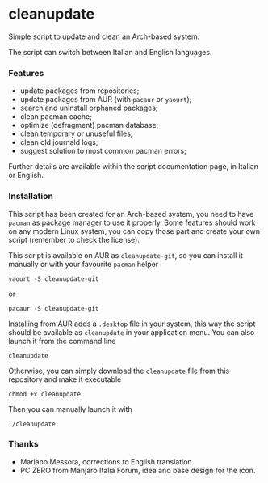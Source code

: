 # cleanupdate

Simple script to update and clean an Arch-based system.

The script can switch between Italian and English languages.


### Features

 - update packages from repositories;
 - update packages from AUR (with `pacaur` or `yaourt`);
 - search and uninstall orphaned packages;
 - clean pacman cache;
 - optimize (defragment) pacman database;
 - clean temporary or unuseful files;
 - clean old journald logs;
 - suggest solution to most common pacman errors;

Further details are available within the script documentation page, in Italian or English.


### Installation

This script has been created for an Arch-based system, you need to have `pacman` as package manager to use it properly.
Some features should work on any modern Linux system, you can copy those part and create your own script (remember to check the license).

This script is available on AUR as `cleanupdate-git`, so you can install it manually or with your favourite `pacman` helper
```
yaourt -S cleanupdate-git
```
or
```
pacaur -S cleanupdate-git
```
Installing from AUR adds a `.desktop` file in your system, this way the script should be available as `cleanupdate` in your application menu.
You can also launch it from the command line
```
cleanupdate
```

Otherwise, you can simply download the `cleanupdate` file from this repository and make it executable
```
chmod +x cleanupdate
```
Then you can manually launch it with
```
./cleanupdate
```

### Thanks

 - Mariano Messora, corrections to English translation.
 - PC ZERO from Manjaro Italia Forum, idea and base design for the icon.
